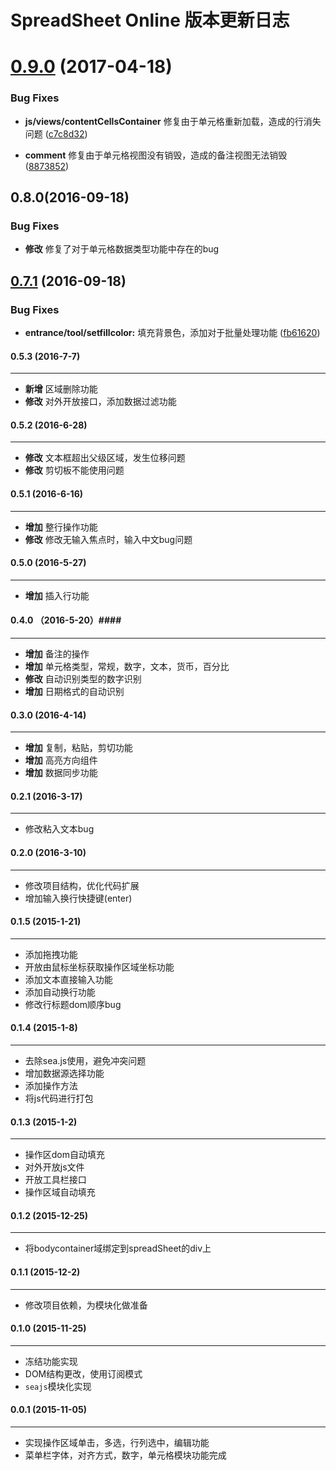
# SpreadSheet Online 版本更新日志
<a name="0.9.0"></a>
# [0.9.0](https://github.com/iCloudWorkGroup/fengniao/compare/v0.8.0...v0.9.0) (2017-04-18)

### Bug Fixes

* **js/views/contentCellsContainer** 修复由于单元格重新加载，造成的行消失问题 ([c7c8d32](https://github.com/iCloudWorkGroup/fengniao/commit/c7c8d32))

* **comment** 修复由于单元格视图没有销毁，造成的备注视图无法销毁  ([8873852](https://github.com/iCloudWorkGroup/fengniao/commit/8873852))

## 0.8.0(2016-09-18)

### Bug Fixes
- **修改** 修复了对于单元格数据类型功能中存在的bug

<a name="0.7.1"></a>
## [0.7.1](https://github.com/iCloudWorkGroup/fengniao/compare/v0.7.0...v0.7.1) (2016-09-18)


### Bug Fixes

* **entrance/tool/setfillcolor:** 填充背景色，添加对于批量处理功能 ([fb61620](https://github.com/iCloudWorkGroup/fengniao/commit/fb61620))


#### 0.5.3 (2016-7-7) ####
-----------
- **新增** 区域删除功能
- **修改** 对外开放接口，添加数据过滤功能

#### 0.5.2 (2016-6-28) ####
------------
- **修改** 文本框超出父级区域，发生位移问题
- **修改** 剪切板不能使用问题

#### 0.5.1 (2016-6-16) ####
------------
- **增加** 整行操作功能
- **修改** 修改无输入焦点时，输入中文bug问题

#### 0.5.0 (2016-5-27) ####
------------
- **增加** 插入行功能

#### 0.4.0 （2016-5-20）####
------------
- **增加** 备注的操作
- **增加** 单元格类型，常规，数字，文本，货币，百分比
- **修改** 自动识别类型的数字识别
- **增加** 日期格式的自动识别

#### 0.3.0 (2016-4-14) ####
------------
- **增加** 复制，粘贴，剪切功能
- **增加** 高亮方向组件
- **增加** 数据同步功能

#### 0.2.1 (2016-3-17) ####
------------
- 修改粘入文本bug

#### 0.2.0 (2016-3-10) ####
------------
- 修改项目结构，优化代码扩展
- 增加输入换行快捷键(enter)

#### 0.1.5  (2015-1-21) ####
------------
- 添加拖拽功能
- 开放由鼠标坐标获取操作区域坐标功能
- 添加文本直接输入功能
- 添加自动换行功能
- 修改行标题dom顺序bug

#### 0.1.4  (2015-1-8) ####
------------
- 去除sea.js使用，避免冲突问题
- 增加数据源选择功能
- 添加操作方法
- 将js代码进行打包

#### 0.1.3  (2015-1-2) ####
----------
- 操作区dom自动填充
- 对外开放js文件
- 开放工具栏接口
- 操作区域自动填充

#### 0.1.2  (2015-12-25) ####
-------
- 将bodycontainer域绑定到spreadSheet的div上

#### 0.1.1  (2015-12-2) ####
----------
- 修改项目依赖，为模块化做准备

#### 0.1.0  (2015-11-25) ####
----------
- 冻结功能实现
- DOM结构更改，使用订阅模式
- `seajs`模块化实现

#### 0.0.1 (2015-11-05) ####
----------
- 实现操作区域单击，多选，行列选中，编辑功能
- 菜单栏字体，对齐方式，数字，单元格模块功能完成
